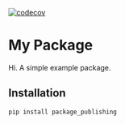 [![codecov](https://codecov.io/github/nehargupta/packagedemo/graph/badge.svg?token=D6EBA2LLRP)](https://codecov.io/github/nehargupta/packagedemo)



# My Package

Hi. A simple example package.

## Installation

```bash
pip install package_publishing
